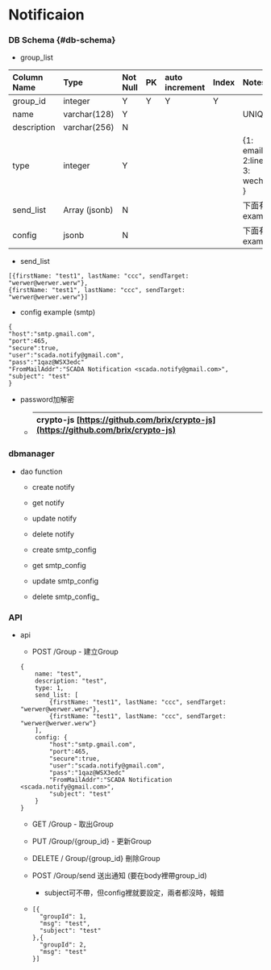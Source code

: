 # Notificaion

### DB Schema {#db-schema}

* group\_list

| Column Name | Type | Not Null | PK | auto increment | Index | Notes |
| :--- | :--- | :--- | :--- | :--- | :--- | :--- |
| group\_id | integer | Y | Y | Y | Y |  |
| name | varchar\(128\) | Y |  |  |  | UNIQUE |
| description | varchar\(256\) | N |  |  |  |  |
| type | integer | Y |  |  |  | {1: email, 2:line, 3: wechat } |
| send\_list | Array \(jsonb\) | N |  |  |  | 下面有example |
| config | jsonb | N |  |  |  | 下面有example |

* send\_list

```
[{firstName: "test1", lastName: "ccc", sendTarget: "werwer@werwer.werw"}, 
{firstName: "test1", lastName: "ccc", sendTarget: "werwer@werwer.werw"}]
```

* config example \(smtp\)

```
{
"host":"smtp.gmail.com",
"port":465,
"secure":true,
"user":"scada.notify@gmail.com",
"pass":"1qaz@WSX3edc"
"FromMailAddr":"SCADA Notification <scada.notify@gmail.com>",
"subject": "test"
}
```

* password加解密

  * | crypto-js [https://github.com/brix/crypto-js](https://github.com/brix/crypto-js) |
    | :--- |

### dbmanager

* dao function

  * create notify

  * get notify

  * update notify

  * delete notify

  * create smtp\_config

  * get smtp\_config

  * update smtp\_config

  * delete smtp_config_

### API

* api

  * POST /Group - 建立Group

  ```
  {
      name: "test",
      description: "test",
      type: 1,
      send_list: [
          {firstName: "test1", lastName: "ccc", sendTarget: "werwer@werwer.werw"}, 
          {firstName: "test1", lastName: "ccc", sendTarget: "werwer@werwer.werw"}
      ],
      config: {
          "host":"smtp.gmail.com",
          "port":465,
          "secure":true,
          "user":"scada.notify@gmail.com",
          "pass":"1qaz@WSX3edc"
          "FromMailAddr":"SCADA Notification <scada.notify@gmail.com>",
          "subject": "test"
      }
  }
  ```

  * GET /Group - 取出Group

  * PUT /Group/{group\_id} - 更新Group

  * DELETE / Group/{group\_id} 刪除Group

  * POST /Group/send 送出通知 \(要在body裡帶group\_id\)

    * subject可不帶，但config裡就要設定，兩者都沒時，報錯

  * ```
    [{
      "groupId": 1,
      "msg": "test",
      "subject": "test"
    },{
      "groupId": 2,
      "msg": "test"
    }]
    ```



